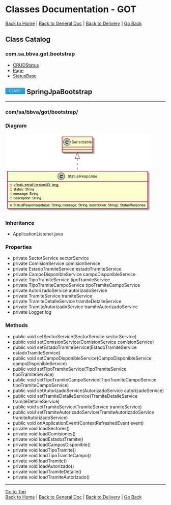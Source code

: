 # Classes Documentation - GOT

[Back to Home](/README.md) | [Back to General Doc](/docs/readme.md) | [Back to Delivery](/docs/markdown/delivery.md) | [Go Back](/docs/markdown/classes.md)

## Class Catalog
### com.sa.bbva.got.bootstrap
* [CRUDStatus](#markdown-header-crudstatus)
* [Page](#markdown-header-page)
* [StatusBase](#markdown-header-statusbase)

## ![class](../images/class.png "class") SpringJpaBootstrap
---
### com/sa/bbva/got/bootstrap/
### Diagram
![class](../diagrams/bean/StatusResponse.png "class")

### Inheritance
  * ApplicationListener.java

### Properties
  *  private SectorService sectorService
  *  private ComisionService comisionService
  *  private EstadoTramiteService estadoTramiteService
  *  private CampoDisponibleService campoDisponibleService
  *  private TipoTramiteService tipoTramiteService
  *  private TipoTramiteCampoService tipoTramiteCampoService
  *  private AutorizadoService autorizadoService
  *  private TramiteService tramiteService
  *  private TramiteDetalleService tramiteDetalleService
  *  private TramiteAutorizadoService tramiteAutorizadoService
  *  private Logger log

### Methods
  * public void setSectorService(SectorService sectorService)
  * public void setComisionService(ComisionService comisionService)
  * public void setEstadoTramiteService(EstadoTramiteService estadoTramiteService)
  * public void setCampoDisponibleService(CampoDisponibleService campoDisponibleService)
  * public void setTipoTramiteService(TipoTramiteService tipoTramiteService)
  * public void setTipoTramiteCampoService(TipoTramiteCampoService tipoTramiteCampoService)
  * public void setAutorizadoService(AutorizadoService autorizadoService)
  * public void setTramiteDetalleService(TramiteDetalleService tramiteDetalleService)
  * public void setTramiteService(TramiteService tramiteService)
  * public void setTramiteAutorizadoService(TramiteAutorizadoService tramiteAutorizadoService)
  * public void onApplicationEvent(ContextRefreshedEvent event)
  * private void loadSectores()
  * private void loadComisiones()
  * private void loadEstadosTramite()
  * private void loadCamposDisponible()
  * private void loadTipoTramite()
  * private void loadTipoTramiteCampo()
  * private void loadTramite()
  * private void loadAutorizado()
  * private void loadTramiteDetalle()
  * private void loadTramiteAutorizado()

---
[Go to Top](#markdown-header-classes-documentation-got)  
[Back to Home](/README.md) | [Back to General Doc](/docs/readme.md) | [Back to Delivery](/docs/markdown/delivery.md) | [Go Back](/docs/markdown/classes.md)
